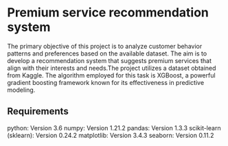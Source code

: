 
# Premium service recommendation system

The primary objective of this project is to analyze customer behavior patterns and preferences based on the available dataset. The aim is to develop a recommendation system that suggests premium services that align with their interests and needs.The project utilizes a dataset obtained from Kaggle. The algorithm employed for this task is XGBoost, a powerful gradient boosting framework known for its effectiveness in predictive modeling.


## Requirements

python: Version 3.6
numpy: Version 1.21.2
pandas: Version 1.3.3
scikit-learn (sklearn): Version 0.24.2
matplotlib: Version 3.4.3
seaborn: Version 0.11.2